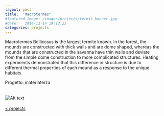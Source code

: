 ```yaml
---
layout: post
title:  "Macrotermes"
#featured_image: /images/projects/termit_banner.jpg
#date:   2014-11-14 19:13:23
categories: projects
---
```


Macrotermes Bellicosus is the largest termite known.
In the forest, the mounds are constructed with thick walls and are dome shaped, whereas the mounds that are constructed in the savanna have thin walls and deviate from the simple dome construction to more complicated structures. Heating experiments demonstrated that this difference in structure is due to different thermal properties of each mound as a response to the unique habitats.

Progetto: materiaterza  
<br>
<br>
![Alt text](http://beheco.oxfordjournals.org/content/11/5/F1.medium.gif)
<br>
<br>
<a href="http://materiaterza.com/projects/">< projects</a>

<!-- ![Alt text](/images/projects/terra_term1.jpg)
-->
